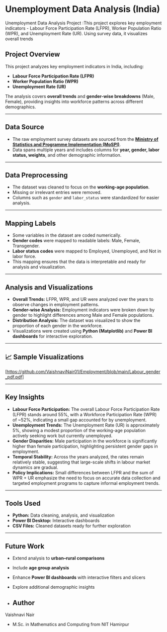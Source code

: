# Unemployment Data Analysis (India)
Unemployment Data Analysis Project :This project explores key employment indicators - Labour Force Participation Rate (LFPR), Worker Population Ratio (WPR), and Unemployment Rate (UR). Using survey data, it visualizes overall trends 

## Project Overview
This project analyzes key employment indicators in India, including:

- **Labour Force Participation Rate (LFPR)**  
- **Worker Population Ratio (WPR)**  
- **Unemployment Rate (UR)**  

The analysis covers **overall trends** and **gender-wise breakdowns** (Male, Female), providing insights into workforce patterns across different demographics.

---

## Data Source
- The raw employment survey datasets are sourced from the **[Ministry of Statistics and Programme Implementation (MoSPI)](http://mospi.gov.in/)**.  
- Data spans multiple years and includes columns for **year, gender, labor status, weights**, and other demographic information.  

---

## Data Preprocessing
- The dataset was cleaned to focus on the **working-age population**.  
- Missing or irrelevant entries were removed.  
- Columns such as `gender` and `labor_status` were standardized for easier analysis.  

---

## Mapping Labels
- Some variables in the dataset are coded numerically.  
- **Gender codes** were mapped to readable labels: Male, Female, Transgender.  
- **Labor status codes** were mapped to Employed, Unemployed, and Not in labor force.  
- This mapping ensures that the data is interpretable and ready for analysis and visualization.  

---

## Analysis and Visualizations
- **Overall Trends:** LFPR, WPR, and UR were analyzed over the years to observe changes in employment patterns.  
- **Gender-wise Analysis:** Employment indicators were broken down by gender to highlight differences among Male and Female populations.  
- **Distribution Analysis:** The dataset was visualized to show the proportion of each gender in the workforce.  
- Visualizations were created using **Python (Matplotlib)** and **Power BI dashboards** for interactive exploration.  

---
## 📈 Sample Visualizations
[https://github.com/VaishnaviNair01/Employment/blob/main/Labour_gender_pdf.pdf]

---
## Key Insights

- **Labour Force Participation:** The overall Labour Force Participation Rate (LFPR) stands around 55%, with a Workforce Participation Rate (WPR) of ~52%, indicating a small gap accounted for by unemployment.  
- **Unemployment Trends:** The Unemployment Rate (UR) is approximately 5%, showing a modest proportion of the working-age population actively seeking work but currently unemployed.  
- **Gender Disparities:** Male participation in the workforce is significantly higher than female participation, highlighting persistent gender gaps in employment.    
- **Temporal Stability:** Across the years analyzed, the rates remain relatively stable, suggesting that large-scale shifts in labour market dynamics are gradual.  
- **Policy Implications:** Small differences between LFPR and the sum of WPR + UR emphasize the need to focus on accurate data collection and targeted employment programs to capture informal employment trends.  

---

## Tools Used
- **Python:** Data cleaning, analysis, and visualization  
- **Power BI Desktop:** Interactive dashboards  
- **CSV Files:** Cleaned datasets ready for further exploration  

---

## Future Work
- Extend analysis to **urban–rural comparisons**  
- Include **age group analysis**  
- Enhance **Power BI dashboards** with interactive filters and slicers  
- Explore additional demographic insights

  

- ## Author
 Vaishnavi Nair
- M.Sc. in Mathematics and Computing from NIT Hamirpur
